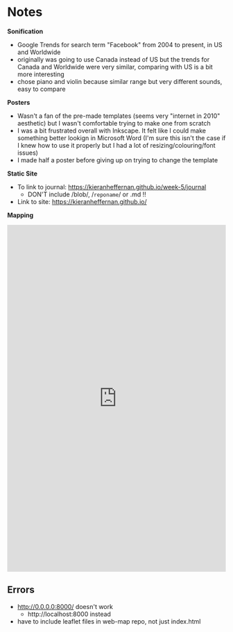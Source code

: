 # Notes
**Sonification**
* Google Trends for search term "Facebook" from 2004 to present, in US and Worldwide
* originally was going to use Canada instead of US but the trends for Canada and Worldwide were very similar, comparing with US is a bit more interesting
* chose piano and violin because similar range but very different sounds, easy to compare

**Posters**
* Wasn't a fan of the pre-made templates (seems very "internet in 2010" aesthetic) but I wasn't comfortable trying to make one from scratch
* I was a bit frustrated overall with Inkscape. It felt like I could make something better lookign in Microsoft Word (I'm sure this isn't the case if I knew how to use it properly but I had a lot of resizing/colouring/font issues)
 * I made half a poster before giving up on trying to change the template
 
 **Static Site**
 * To link to journal: https://kieranheffernan.github.io/week-5/journal 
   * DON'T include /blob/,  /`reponame`/ or  .md !!
 * Link to site: https://kieranheffernan.github.io/

**Mapping**
<iframe src="https://uploads.knightlab.com/storymapjs/21c9caaf9fa5961fbb09ab9d23d643e9/what-im-going-to-do-my-first-day-back-in-ottawa/index.html" frameborder="0" width="100%" height="800"></iframe>

## Errors

* http://0.0.0.0:8000/ doesn't work
  * http://localhost:8000 instead
* have to include leaflet files in web-map repo, not just index.html
